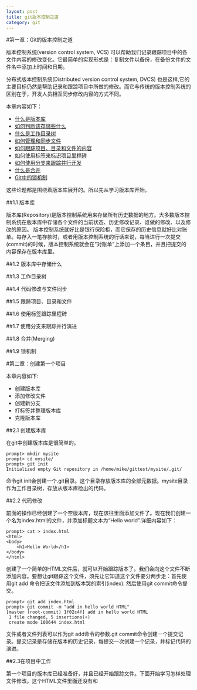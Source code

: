```yaml
---
layout: post
title: git版本控制之道
category: git
---
```


#第一章：Git的版本控制之道  

  版本控制系统(version control system, VCS) 可以帮助我们记录跟踪项目中的各文件内容的修改变化。它最简单的实现形式是：复制文件以备份，在备份文件的文件名中添加上时间和日期。
  
 分布式版本控制系统(Distributed version control system, DVCS) 也是这样,它的主要目标仍然是帮助记录和跟踪项目中所做的修改。而它与传统的版本控制系统的区别在于，开发人员相互同步修改内容的方式不同。
  
本章内容如下：

*  <a href='#1.1'>什么是版本库</a>
*  <a href='#1.2'>如何判断该存储些什么</a>
*  <a href='#1.3'>什么是工作目录树</a>
*  <a href='#1.4'>如何管理和同步文件</a>
*  <a href='#1.5'>如何跟踪项目、目录和文件的内容</a>
*  <a href='#1.6'>如何使用标签来标识项目里程碑</a>
*  <a href='#1.7'>如何使用分支来跟踪并行开发</a>
*  <a href='#1.8'>什么是合并</a>
*  <a href='#1.9'>Git中的锁机制</a>

这些论题都是围绕着版本库展开的。所以先从学习版本库开始。

##<a id='1.1'>1.1 版本库</a>  

版本库(Repository)是版本控制系统用来存储所有历史数据的地方。大多数版本控制系统在版本库中存储各个文件的当前状态、历史修改记录、谁做的修改、以及修改的原因。
版本控制系统就好比是银行保险柜，而它保存的历史信息就好比对账单。每存入一笔存款时，或者用版本控制系统的行话来说，每当进行一次提交(commit)的时候，版本控制系统就会在“对账单”上添加一个条目，并且把提交的内容保存在版本库里。

##<a id='1.2'>1.2 版本库中存储什么</a>

##<a id='1.3'>1.3 工作目录树</a>

##<a id='1.4'>1.4 代码修改与文件同步</a>

##<a id='1.5'>1.5 跟踪项目、目录和文件</a>

##<a id='1.6'>1.6 使用标签跟踪里程碑</a>

##<a id='1.7'>1.7 使用分支来跟踪并行演进</a>

##<a id='1.8'>1.8 合并(Merging)</a>

##<a id='1.9'>1.9 锁机制</a>
  


#第二章：创建第一个项目  

本章内容如下:

* 创建版本库
* 添加修改文件
* 创建新分支
* 打标签并整理版本库
* 克隆版本库

##2.1 创建版本库

在git中创建版本库是很简单的。


	prompt> mkdir mysite
	prompt> cd mysite/
	prompt> git init 
	Initialized empty Git repository in /home/mike/gittest/mysite/.git/

命令git init会创建一个.git目录。这个目录存放版本库的全部元数据。mysite目录作为工作目录树，存放从版本库检出的代码。

##2.2 代码修改

前面的操作已经创建了一个空版本库，现在该往里面添加文件了。现在我们创建一个名为index.html的文件，并添加标题文本为“Hello world”.详细内容如下：

	prompt> cat > index.html
	<html>
	<body>
        <h1>Hello World</h1>
    </body>
    </html>

创建了一个简单的HTML文件后，就可以开始跟踪版本了。我们会向这个文件不断添加内容。要想让git跟踪这个文件，须先让它知道这个文件要分两步走：首先使用git add 命令把该文件添加到版本哭的索引(index): 然后使用git commit命令提交。

	prompt> git add index.html
	prompt> git commit -m "add in hello world HTML"
	[master (root-commit) 1f02c4f] add in hello world HTML
	 1 file changed, 5 insertions(+)
	 create mode 100644 index.html

文件或者文件列表可以作为git add命令的参数.git commit命令创建一个提交记录。提交记录是存储在版本的历史记录，每提交一次创建一个记录，并标记代码的演进。


##<a id="2.3">2.3在项目中工作</a>

第一个项目的版本库已经准备好，并且已经开始跟踪文件。下面开始学习怎样处理文件修改。这个HTML文件里面还没有<head>和<title>元素。下面为该文件添加这些元素：

	
	<html>
	<head>
		<title>Hello World in Git</title>
	</head>
	<body>
        <h1>Hello World</h1>
    </body>
    </html>

修改完毕，git可以检测到文件被修改。命令git status会现实工作目录的状态，即当前的试图状态。

	prompt> git status 
	On branch master
	Changes not staged for commit:
	  (use "git add <file>..." to update what will be committed)
	  (use "git checkout -- <file>..." to discard changes in working directory)

	  modified:   index.html

	no changes added to commit (use "git add" and/or "git commit -a")





